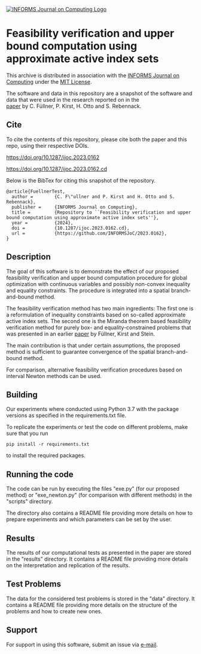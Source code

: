 [![INFORMS Journal on Computing Logo](https://INFORMSJoC.github.io/logos/INFORMS_Journal_on_Computing_Header.jpg)](https://pubsonline.informs.org/journal/ijoc)

# Feasibility verification and upper bound computation using approximate active index sets

This archive is distributed in association with the [INFORMS Journal on
Computing](https://pubsonline.informs.org/journal/ijoc) under the [MIT License](LICENSE).

The software and data in this repository are a snapshot of the software and data
that were used in the research reported on in the  
[paper](https://doi.org/10.1287/ijoc.2023.0162) by C. Füllner, P. Kirst, H. Otto and S. Rebennack. 

## Cite

To cite the contents of this repository, please cite both the paper and this repo, using their respective DOIs.

https://doi.org/10.1287/ijoc.2023.0162

https://doi.org/10.1287/ijoc.2023.0162.cd

Below is the BibTex for citing this snapshot of the repository.

```
@article{FuellnerTest,
  author =        {C. F\"ullner and P. Kirst and H. Otto and S. Rebennack},
  publisher =     {INFORMS Journal on Computing},
  title =         {Repository to ``Feasibility verification and upper bound computation using approximate active index sets''},
  year =          {2024},
  doi =           {10.1287/ijoc.2023.0162.cd},
  url =           {https://github.com/INFORMSJoC/2023.0162},
}  
```

## Description

The goal of this software is to demonstrate the effect of our proposed feasibility verification and upper bound computation procedure 
for global optimization with continuous variables and possibly non-convex inequality and equality constraints.
The procedure is integrated into a spatial branch-and-bound method. 

The feasibility verification method has two main ingredients: The first one is a reformulation of inequality constraints based on
so-called approximate active index sets. The second one is the Miranda theorem based feasibility verification method for purely box- and
equality-constrained problems that was presented in an earlier [paper](https://link.springer.com/article/10.1007/s10107-020-01493-2) by Füllner, Kirst and Stein.

The main contribution is that under certain assumptions, the proposed method is sufficient to
guarantee convergence of the spatial branch-and-bound method.

For comparison, alternative feasibility verification procedures based on interval Newton methods can be used.

## Building

Our experiments where conducted using Python 3.7 with the package versions as specified in the
requirements.txt file.

To replicate the experiments or test the code on different problems, make sure that you run

```
pip install -r requirements.txt
```

to install the required packages.

## Running the code

The code can be run by executing the files "exe.py" (for our proposed method) or "exe_newton.py" (for comparison with different methods)
in the "scripts" directory.

The directory also contains a README file providing more details on how to prepare experiments and which parameters
can be set by the user.

## Results

The results of our computational tests as presented in the paper are stored in the "results" directory.
It contains a README file providing more details on the interpretation and replication of the results.

## Test Problems

The data for the considered test problems is stored in the "data" directory.
It contains a README file providing more details on the structure of the problems and how to create new ones.


## Support

For support in using this software, submit an issue via 
[e-mail](christian.fuellner@kit.edu).
